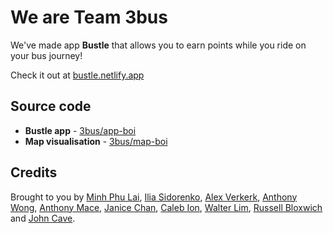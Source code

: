 # We are Team 3bus

We've made app **Bustle** that allows you to earn points while you ride on your bus journey!

Check it out at [bustle.netlify.app](https://bustle.netlify.app/)

## Source code
- **Bustle app** - [3bus/app-boi](https://github.com/3bus/app-boi)
- **Map visualisation** - [3bus/map-boi](https://github.com/3bus/map-boi)

## Credits

Brought to you by [Minh Phu Lai](https://github.com/MinhPhu0304), [Ilia Sidorenko](https://github.com/noway), [Alex Verkerk](https://github.com/Alxjlv), [Anthony Wong](https://github.com/anthonywongnz), [Anthony Mace](https://github.com/JacobKorn), [Janice Chan](https://standardresume.co/r/ccsjanice), [Caleb Ion](https://github.com/Calebhino), [Walter Lim](https://github.com/waltzaround), [Russell Bloxwich](https://github.com/RussellBloxwich) and [John Cave](https://github.com/johncave).

